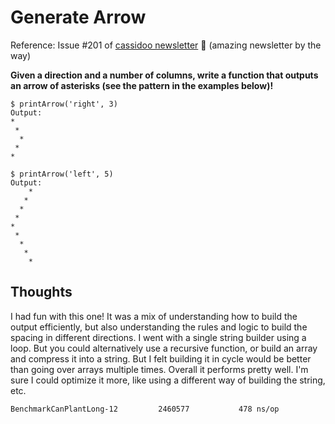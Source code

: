 # Generate Arrow

Reference: Issue #201 of [cassidoo newsletter](https://buttondown.email/cassidoo/archive/there-will-always-be-enemies-time-to-stop-being/) 🎉 (amazing newsletter by the way)

**Given a direction and a number of columns, write a function that outputs an arrow of asterisks (see the pattern in the examples below)!**

```console
$ printArrow('right', 3)
Output:
*
 *
  *
 *
*

$ printArrow('left', 5)
Output:
    *
   *
  *
 *
*
 *
  *
   *
    *
```

## Thoughts

I had fun with this one! It was a mix of understanding how to build the output efficiently, but also understanding the rules and logic to build the spacing in different directions. I went with a single string builder using a loop. But you could alternatively use a recursive function, or build an array and compress it into a string. But I felt building it in cycle would be better than going over arrays multiple times. Overall it performs pretty well. I'm sure I could optimize it more, like using a different way of building the string, etc.

```console
BenchmarkCanPlantLong-12    	 2460577	       478 ns/op
```
